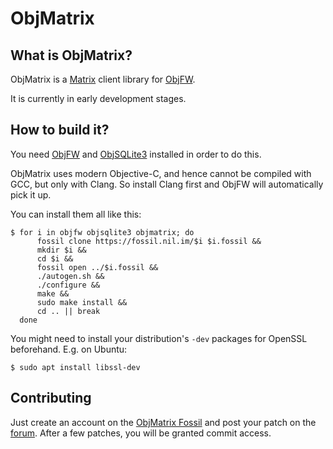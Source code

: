# ObjMatrix

## What is ObjMatrix?

ObjMatrix is a [Matrix](https://matrix.org) client library for
[ObjFW](https://objfw.nil.im).

It is currently in early development stages.

## How to build it?

You need [ObjFW](https://objfw.nil.im) and
[ObjSQLite3](https://fossil.nil.im/objsqlite3) installed in order to do this.

ObjMatrix uses modern Objective-C, and hence cannot be compiled with GCC, but
only with Clang. So install Clang first and ObjFW will automatically pick it up.

You can install them all like this:

    $ for i in objfw objsqlite3 objmatrix; do
          fossil clone https://fossil.nil.im/$i $i.fossil &&
          mkdir $i &&
          cd $i &&
          fossil open ../$i.fossil &&
          ./autogen.sh &&
          ./configure &&
          make &&
          sudo make install &&
          cd .. || break
      done

You might need to install your distribution's `-dev` packages for OpenSSL
beforehand. E.g. on Ubuntu:

    $ sudo apt install libssl-dev

## Contributing

Just create an account on the
[ObjMatrix Fossil](https://fossil.nil.im/objmatrix) and post your patch on the
[forum](https://fossil.nil.im/objmatrix/forum). After a few patches, you will
be granted commit access.
